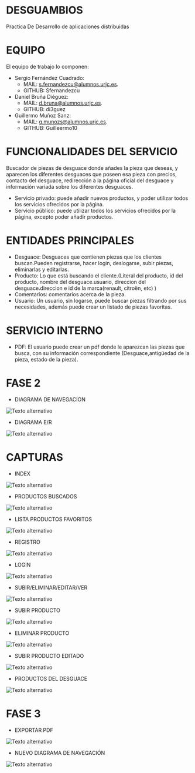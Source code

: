 # DESGUAMBIOS
Practica De Desarrollo de aplicaciones distribuidas
 
# EQUIPO
El equipo de trabajo lo componen: 
- Sergio Fernández Cuadrado: 
    - MAIL: s.fernandezcu@alumnos.urjc.es.
    - GITHUB: Sfernandezcu     
- Daniel Bruña Diéguez: 
     - MAIL: d.bruna@alumnos.urjc.es.
     - GITHUB: di3guez
- Guillermo Muñoz Sanz: 
     - MAIL: g.munozs@alumnos.urjc.es.
     - GITHUB: Guilleermo10
 
# FUNCIONALIDADES DEL SERVICIO
Buscador de piezas de desguace donde añades la pieza que deseas, y aparecen los diferentes desguaces que poseen esa pieza con precios, contacto del desguace, redirección a la página oficial del desguace y información variada sobre los diferentes desguaces.
 
- Servicio privado: puede añadir nuevos productos, y poder utilizar todos los servicios ofrecidos por la página. 
- Servicio público: puede utilizar todos los servicios ofrecidos por la página, excepto poder añadir productos.


# ENTIDADES PRINCIPALES
- Desguace: Desguaces que contienen piezas que los clientes buscan.Pueden registrarse, hacer login, deslogarse, subir piezas, eliminarlas y editarlas.
- Producto: Lo que está buscando el cliente.(Literal del producto, id del producto, nombre del desguace.usuario, direccion del desguace.direccion e id de la marca(renault, citroën, etc)  )
- Comentarios: comentarios acerca de la pieza.
- Usuario: Un usuario, sin logarse, puede buscar piezas filtrando por sus necesidades, además puede crear un listado de piezas favoritas.
  
# SERVICIO INTERNO
- PDF: El usuario puede crear un pdf donde le aparezcan las piezas que busca, con su información correspondiente (Desguace,antigüedad de la pieza, estado de la pieza).

# FASE 2
- DIAGRAMA DE NAVEGACION

 ![Texto alternativo](https://github.com/di3guez/desguambios/blob/master/Desguambios/src/main/resources/static/diagramaNavegacion.jpg)
 
- DIAGRAMA E/R

![Texto alternativo](https://github.com/di3guez/desguambios/blob/master/Desguambios/src/main/resources/static/entidadRelacion.png)
 
# CAPTURAS 
- INDEX

![Texto alternativo](https://github.com/di3guez/desguambios/blob/master/Desguambios/src/main/resources/static/index.PNG)
- PRODUCTOS BUSCADOS

![Texto alternativo](https://github.com/di3guez/desguambios/blob/master/Desguambios/src/main/resources/static/ProductosBuscados.PNG)

- LISTA PRODUCTOS FAVORITOS

![Texto alternativo](https://github.com/di3guez/desguambios/blob/master/Desguambios/src/main/resources/static/ProductosFavoritos.PNG)

- REGISTRO

![Texto alternativo](https://github.com/di3guez/desguambios/blob/master/Desguambios/src/main/resources/static/Registro.PNG)

- LOGIN

![Texto alternativo](https://github.com/di3guez/desguambios/blob/master/Desguambios/src/main/resources/static/Login.PNG)

- SUBIR/ELIMINAR/EDITAR/VER

![Texto alternativo](https://github.com/di3guez/desguambios/blob/master/Desguambios/src/main/resources/static/SubirEliminarEditar.PNG)

- SUBIR PRODUCTO

![Texto alternativo](https://github.com/di3guez/desguambios/blob/master/Desguambios/src/main/resources/static/SubirNuevoProducto.PNG)

- ELIMINAR PRODUCTO

![Texto alternativo](https://github.com/di3guez/desguambios/blob/master/Desguambios/src/main/resources/static/EliminarProductoPorId.PNG)

- SUBIR PRODUCTO EDITADO

![Texto alternativo]()

- PRODUCTOS DEL DESGUACE

![Texto alternativo](https://github.com/di3guez/desguambios/blob/master/Desguambios/src/main/resources/static/ProductosDeUnDesguace.PNG)

# FASE 3

- EXPORTAR PDF

![Texto alternativo](https://github.com/di3guez/desguambios/blob/master/Desguambios/src/main/resources/static/recortePDF.PNG)

- NUEVO DIAGRAMA DE NAVEGACIÓN

![Texto alternativo](https://github.com/di3guez/desguambios/blob/master/Desguambios/src/main/resources/static/diagramaNavegacionFase3.png)
